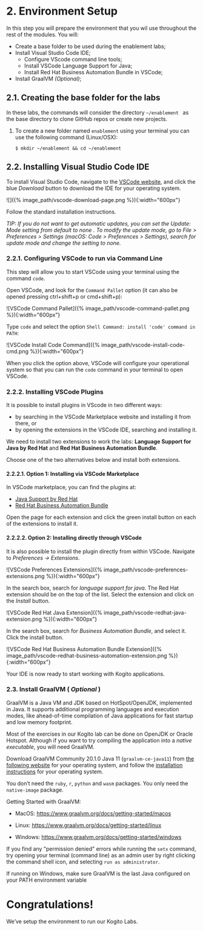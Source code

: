 # 2. Environment Setup

In this step you will prepare the environment that you wil use throughout the rest of the modules. You will:

-   Create a base folder to be used during the enablement labs;
-   Install Visual Studio Code IDE;
    -   Configure VScode command line tools;
    -   Install VSCode Language Support for Java;
    -   Install Red Hat Business Automation Bundle in VSCode;
-   Install GraalVM *(Optional)*;

## 2.1. Creating the base folder for the labs

In these labs, the commands will consider the directory `~/enablement ` as the base directory to clone GitHub repos or create new projects. 

1. To create a new folder named `enablement` using your terminal you can use the following command (Linux/OSX):

   ```
   $ mkdir ~/enablement && cd ~/enablement
   ```

## 2.2. Installing Visual Studio Code IDE

To install Visual Studio Code, navigate to the [VSCode website](https://code.visualstudio.com/), and click the blue *Download* button to download the IDE for your operating system.

![]({%  image_path/vscode-download-page.png %}){:width="600px"}

Follow the standard installation instructions.

*TIP: If you do not want to get automatic updates, you can set the Update: Mode setting from default to none . To modify the update mode, go to File &gt; Preferences &gt; Settings (macOS: Code &gt; Preferences &gt; Settings), search for update mode and change the setting to none.*

### 2.2.1. Configuring VSCode to run via Command Line

This step will allow you to start VSCode using your terminal using the command `code`. 

Open VSCode, and look for the `Command Pallet` option (it can also be opened pressing ctrl+shift+p or cmd+shift+p):

![VSCode Command Pallet]({%  image_path/vscode-command-pallet.png %}){:width="600px"}

Type `code` and select the option `Shell Command: install 'code' command in PATH`:

![VSCode Install Code Command]({%  image_path/vscode-install-code-cmd.png %}){:width="600px"}

When you click the option above, VSCode will configure your operational system so that you can run the `code` command in your terminal to open VSCode.

### 2.2.2. Installing VSCode Plugins 

It is possible to install plugins in VScode in two different ways: 

* by searching in the VSCode Marketplace website and installing it from there, or
* by opening the extensions in the VSCode IDE, searching and installing it. 

We need to install two extensions to work the labs: **Language Support for Java by Red Hat** and **Red Hat Business Automation Bundle**. 

Choose one of the two alternatives below and install both extensions.

#### 2.2.2.1. Option 1: Installing via VSCode Marketplace

In VSCode marketplace, you can find the plugins at: 

* [Java Support by Red Hat](https://marketplace.visualstudio.com/items?itemName=redhat.java) 
* [Red Hat Business Automation Bundle](https://marketplace.visualstudio.com/items?itemName=redhat.vscode-extension-red-hat-business-automation-bundle)

Open the page for each extension and click the green install button on each of the extensions to install it.

#### 2.2.2.2. Option 2: Installing directly through VSCode 

It is also possible to install the plugin directly from within VSCode. Navigate to *Preferences → Extensions*.

![VSCode Preferences Extensions]({%  image_path/vscode-preferences-extensions.png %}){:width="600px"}

In the search box, search for *language support for java*. The Red Hat extension should be on the top of the list. Select the extension and click on the *Install* button. 

![VSCode Red Hat Java Extension]({%  image_path/vscode-redhat-java-extension.png %}){:width="600px"}

In the search box, search for *Business Automation Bundle*, and select it. Click the install button.

![VSCode Red Hat Business Automation Bundle Extension]({%  image_path/vscode-redhat-business-automation-extension.png %}){:width="600px"}

Your IDE is now ready to start working with Kogito applications.

### 2.3. Install GraalVM ( *Optional* )

GraalVM is a Java VM and JDK based on HotSpot/OpenJDK, implemented in Java. It supports additional programming languages and execution modes, like ahead-of-time compilation of Java applications for fast startup and low memory footprint.

Most of the exercises in our Kogito lab can be done on OpenJDK or Oracle Hotspot. Although if you want to try compiling the application into a *native executable*,  you will need GraalVM.

Download GraalVM Community 20.1.0 Java 11 (`graalvm-ce-java11`) from [the following website](https://www.graalvm.org/downloads/) for your operating system, and follow the [installation instructions](https://www.graalvm.org/docs/getting-started/#install-graalvm) for your operating system.

You don’t need the `ruby`, `r`, `python` and `wasm` packages. You only need the `native-image` package.

Getting Started with GraalVM:

-   MacOS: <https://www.graalvm.org/docs/getting-started/macos>

-   Linux: <https://www.graalvm.org/docs/getting-started/linux>

-   Windows: <https://www.graalvm.org/docs/getting-started/windows>

If you find any "permission denied" errors while running the `setx` command, try opening your terminal (command line) as an admin user by right clicking the command shell icon, and selecting `run as administrator`.

If running on Windows, make sure GraalVM is the last Java configured on your PATH environment variable

# Congratulations!

We’ve setup the environment to run our Kogito Labs.
